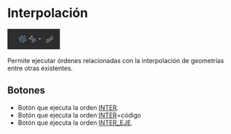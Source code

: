 # Interpolación

![Barra de herramientas Interpolaci&#xF3;n](../../../../.gitbook/assets/interpolacion.png)

Permite ejecutar órdenes relacionadas con la interpolación de geometrías entre otras existentes.

## Botones

* Botón que ejecuta la orden [INTER](../ventana-de-dibujo/ordenes/i/inter.md).
* Botón que ejecuta la orden [INTER](../ventana-de-dibujo/ordenes/i/inter.md)=código
* Botón que ejecuta la orden [INTER\_EJE](../ventana-de-dibujo/ordenes/i/inter-eje.md).



